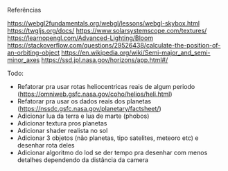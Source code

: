 Referências

https://webgl2fundamentals.org/webgl/lessons/webgl-skybox.html
https://twgljs.org/docs/
https://www.solarsystemscope.com/textures/
https://learnopengl.com/Advanced-Lighting/Bloom
https://stackoverflow.com/questions/29526438/calculate-the-position-of-an-orbiting-object
https://en.wikipedia.org/wiki/Semi-major_and_semi-minor_axes
https://ssd.jpl.nasa.gov/horizons/app.html#/

Todo:

- Refatorar pra usar rotas heliocentricas reais de algum periodo (https://omniweb.gsfc.nasa.gov/coho/helios/heli.html)
- Refatorar pra usar os dados reais dos planetas (https://nssdc.gsfc.nasa.gov/planetary/factsheet/)
- Adicionar lua da terra e lua de marte (phobos)
- Adicionar textura pros planetas
- Adicionar shader realista no sol
- Adicionar 3 objetos (não planetas, tipo satelites, meteoro etc) e desenhar rota deles
- Adicionar algoritmo do lod se der tempo pra desenhar com menos detalhes dependendo da distância
  da camera

